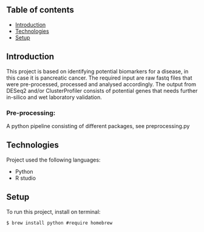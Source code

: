 ## Table of contents
* [Introduction](#Introduction)
* [Technologies](#technologies)
* [Setup](#setup)

## Introduction
This project is based on identifying potential biomarkers for a disease, in this case it is pancreatic cancer. The required input are raw fastq files that were pre-processed, processed and analysed accordingly. The output from DESeq2 and/or ClusterProfiler consists of potential genes that needs further in-silico and wet laboratory validation.  

### Pre-processing:
A python pipeline consisting of different packages, see preprocessing.py
	
## Technologies
Project used the following languages:
* Python
* R studio
	
## Setup
To run this project, install on terminal:

```
$ brew install python #require homebrew

```
